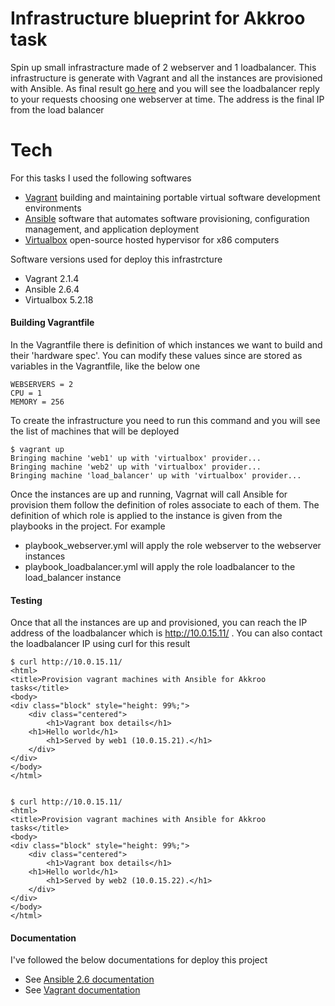 # Infrastructure blueprint for Akkroo task
Spin up small infrastracture made of 2 webserver and 1 loadbalancer. This infrastructure is generate with Vagrant and all the instances are provisioned with Ansible.
As final result [go here](http://10.0.15.11/) and you will see the loadbalancer reply to your requests choosing one webserver at time. The address is the final IP from the load balancer

# Tech
For this tasks I used the following softwares

* [Vagrant](https://www.vagrantup.com/) building and maintaining portable virtual software development environments
* [Ansible](https://www.ansible.com/) software that automates software provisioning, configuration management, and application deployment
* [Virtualbox](https://www.virtualbox.org) open-source hosted hypervisor for x86 computers

Software versions used for deploy this infrastrcture 

* Vagrant 2.1.4
* Ansible 2.6.4
* Virtualbox 5.2.18

#### Building Vagrantfile
In the Vagrantfile there is definition of which instances we want to build and their 'hardware spec'.
You can modify these values since are stored as variables in the Vagrantfile, like the below one
```
WEBSERVERS = 2
CPU = 1
MEMORY = 256
```
To create the infrastructure you need to run this command and you will see the list of machines that will be deployed
```
$ vagrant up
Bringing machine 'web1' up with 'virtualbox' provider...
Bringing machine 'web2' up with 'virtualbox' provider...
Bringing machine 'load_balancer' up with 'virtualbox' provider...
```

Once the instances are up and running, Vagrnat will call Ansible for provision them follow the definition of roles associate to each of them.
The definition of which role is applied to the instance is given from the playbooks in the project. For example
* playbook_webserver.yml will apply the role webserver to the webserver instances
* playbook_loadbalancer.yml will apply the role loadbalancer to the load_balancer instance

#### Testing 
Once that all the instances are up and provisioned, you can reach the IP address of the loadbalancer which is http://10.0.15.11/ .
You can also contact the loadbalancer IP using curl for this result
```
$ curl http://10.0.15.11/
<html>
<title>Provision vagrant machines with Ansible for Akkroo tasks</title>
<body>
<div class="block" style="height: 99%;">
    <div class="centered">
        <h1>Vagrant box details</h1>
	<h1>Hello world</h1>
        <h1>Served by web1 (10.0.15.21).</h1>
    </div>
</div>
</body>
</html>


$ curl http://10.0.15.11/
<html>
<title>Provision vagrant machines with Ansible for Akkroo tasks</title>
<body>
<div class="block" style="height: 99%;">
    <div class="centered">
        <h1>Vagrant box details</h1>
	<h1>Hello world</h1>
        <h1>Served by web2 (10.0.15.22).</h1>
    </div>
</div>
</body>
</html>
```

#### Documentation
I've followed the below documentations for deploy this project
* See [Ansible 2.6 documentation](https://docs.ansible.com/ansible/2.6/) 
* See [Vagrant documentation](https://www.vagrantup.com/docs/) 
